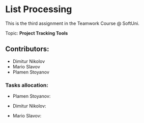 # List Processing

This is the third assignment in the Teamwork Course @ SoftUni. 

Topic: **Project Tracking Tools**

## Contributors: 
  + Dimitur Nikolov
  + Mario Slavov
  + Plamen Stoyanov
  
### Tasks allocation: 

  + Plamen Stoyanov: 
	
  + Dimitur Nikolov: 

  + Mario Slavov: 
	